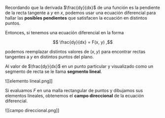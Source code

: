 Recordando que la derivada $\frac{dy}{dx}$ de una función es la pendiente de la recta tangente a $y$ en $x$, podemos usar una ecuación diferencial para hallar las **posibles pendientes** que satisfacen la ecuación en distintos puntos.

Entonces, si tenemos una ecuación diferencial en la forma

$$
\frac{dy}{dx} = F(x, y)
,$$

podemos reemplazar distintos valores de $(x, y)$ para encontrar rectas tangentes a $y$ en distintos puntos del plano.

Al valor de $\frac{dy}{dx}$ en un punto particular y visualizado como un segmento de recta se le llama **segmento lineal**.

![[elemento lineal.png]]

Si evaluamos $F$ en una malla rectangular de puntos y dibujamos sus elementos lineales, obtenemos el **campo direccional** de la ecuación diferencial.

![[campo direccional.png]]
